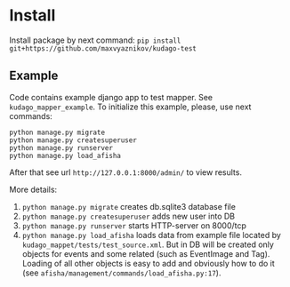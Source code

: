 Install
=======

Install package by next command:
```pip install git+https://github.com/maxvyaznikov/kudago-test```

Example
-------

Code contains example django app to test mapper. See `kudago_mapper_example`.
To initialize this example, please, use next commands:
```
python manage.py migrate
python manage.py createsuperuser
python manage.py runserver
python manage.py load_afisha
```
After that see url `http://127.0.0.1:8000/admin/` to view results.

More details:
1. `python manage.py migrate` creates db.sqlite3 database file
2. `python manage.py createsuperuser` adds new user into DB
3. `python manage.py runserver` starts HTTP-server on 8000/tcp
4. `python manage.py load_afisha` loads data from example file located by
`kudago_mappet/tests/test_source.xml`. But in DB will be created only objects
 for events and some related (such as EventImage and Tag). Loading of all
 other objects is easy to add and obviously how to do it (see
 `afisha/management/commands/load_afisha.py:17`).
